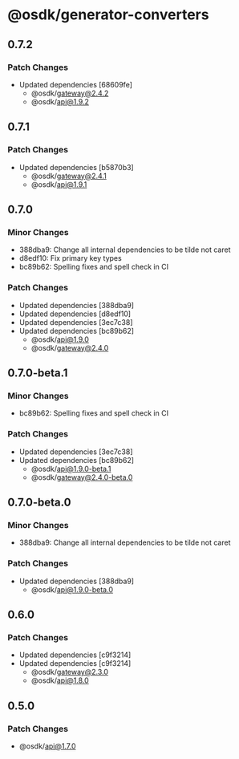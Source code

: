 # @osdk/generator-converters

## 0.7.2

### Patch Changes

- Updated dependencies [68609fe]
  - @osdk/gateway@2.4.2
  - @osdk/api@1.9.2

## 0.7.1

### Patch Changes

- Updated dependencies [b5870b3]
  - @osdk/gateway@2.4.1
  - @osdk/api@1.9.1

## 0.7.0

### Minor Changes

- 388dba9: Change all internal dependencies to be tilde not caret
- d8edf10: Fix primary key types
- bc89b62: Spelling fixes and spell check in CI

### Patch Changes

- Updated dependencies [388dba9]
- Updated dependencies [d8edf10]
- Updated dependencies [3ec7c38]
- Updated dependencies [bc89b62]
  - @osdk/api@1.9.0
  - @osdk/gateway@2.4.0

## 0.7.0-beta.1

### Minor Changes

- bc89b62: Spelling fixes and spell check in CI

### Patch Changes

- Updated dependencies [3ec7c38]
- Updated dependencies [bc89b62]
  - @osdk/api@1.9.0-beta.1
  - @osdk/gateway@2.4.0-beta.0

## 0.7.0-beta.0

### Minor Changes

- 388dba9: Change all internal dependencies to be tilde not caret

### Patch Changes

- Updated dependencies [388dba9]
  - @osdk/api@1.9.0-beta.0

## 0.6.0

### Patch Changes

- Updated dependencies [c9f3214]
- Updated dependencies [c9f3214]
  - @osdk/gateway@2.3.0
  - @osdk/api@1.8.0

## 0.5.0

### Patch Changes

- @osdk/api@1.7.0
